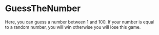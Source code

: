 # GuessTheNumber
Here, you can guess a number between 1 and 100. If your number is equal to a random number, you will win otherwise you will lose this game.
